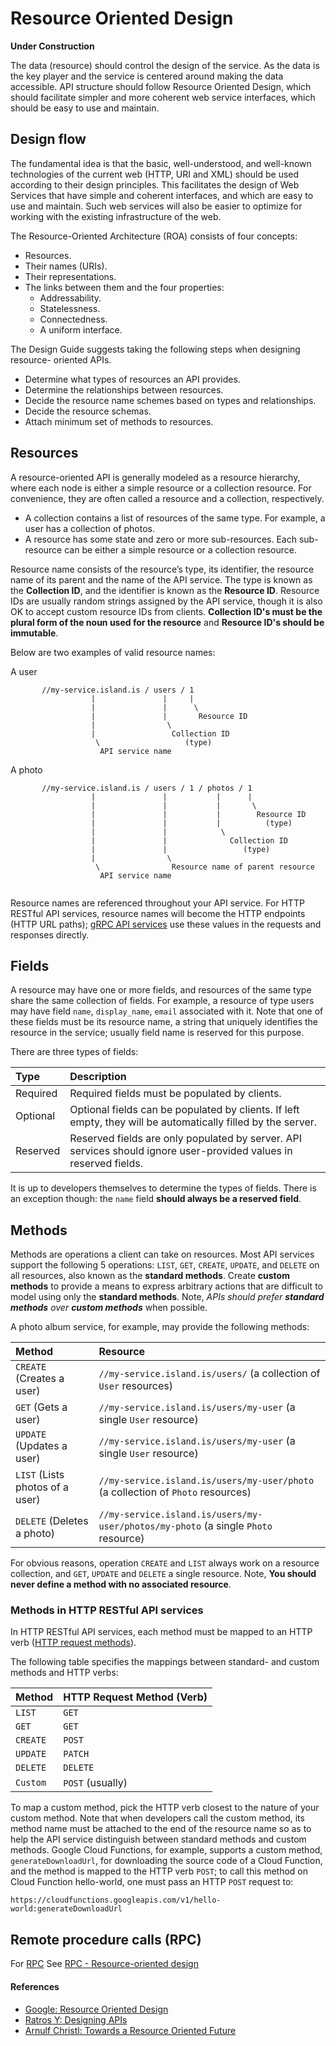 # Resource Oriented Design
**Under Construction**

The data (resource) should control the design of the service. As the data is 
the key player and the service is centered around making the data accessible.
API structure should follow Resource Oriented Design, which should facilitate 
simpler and more coherent web service interfaces, which should be easy to use
and maintain.


## Design flow
The fundamental idea is that the basic, well-understood, and well-known 
technologies of the current web (HTTP, URI and XML) should be used according
to their design principles. This facilitates the design of Web Services that
have simple and coherent interfaces, and which are easy to use and maintain.
Such web services will also be easier to optimize for working with the existing
infrastructure of the web.

The Resource-Oriented Architecture (ROA) consists of four concepts:

 - Resources.
 - Their names (URIs).
 - Their representations.
 - The links between them and the four properties:
   - Addressability.
   - Statelessness.
   - Connectedness.
   - A uniform interface.



The Design Guide suggests taking the following steps when designing resource- 
oriented APIs.

  - Determine what types of resources an API provides.
  - Determine the relationships between resources.
  - Decide the resource name schemes based on types and relationships.
  - Decide the resource schemas.
  - Attach minimum set of methods to resources.

## Resources
A resource-oriented API is generally modeled as a resource hierarchy, where 
each node is either a simple resource or a collection resource. For convenience, 
they are often called a resource and a collection, respectively.

  - A collection contains a list of resources of the same type. For example, 
    a user has a collection of photos.
  - A resource has some state and zero or more sub-resources. Each sub-resource 
    can be either a simple resource or a collection resource.

Resource name consists of the resource’s type, its identifier, the resource 
name of its parent and the name of the API service. The type is known as the
**Collection ID**, and the identifier is known as the **Resource ID**. Resource
IDs are usually random strings assigned by the API service, though it is also
OK to accept custom resource IDs from clients. **Collection ID's must be the 
plural form of the noun used for the resource** and 
**Resource ID's should be immutable**.

Below are two examples of valid resource names:

A user
```
       //my-service.island.is / users / 1
                  |               |     |
                  |               |      \
                  |               |       Resource ID
                  |                \  
                  |                 Collection ID 
                   \                   (type)
                    API service name
```

A photo
```
       //my-service.island.is / users / 1 / photos / 1
                  |               |           |      |
                  |               |           |       \
                  |               |           |        Resource ID 
                  |               |           |          (type)   
                  |               |            \  
                  |               |              Collection ID
                  |               |                 (type)
                  |                \     
                   \                Resource name of parent resource
                    API service name
       
```

Resource names are referenced throughout your API service. For HTTP RESTful 
API services, resource names will become the HTTP endpoints (HTTP URL paths); 
[gRPC API services](https://grpc.io/docs/what-is-grpc/) use these values in
the requests and responses directly.

## Fields
A resource may have one or more fields, and resources of the same type share 
the same collection of fields. For example, a resource of type users may have
field `name`, `display_name`, `email` associated with it. Note that one of 
these fields must be its resource name, a string that uniquely identifies the
resource in the service; usually field name is reserved for this purpose.

There are three types of fields:

| Type     | Description                                                                                                       |
|:---------|:------------------------------------------------------------------------------------------------------------------|
| Required | Required fields must be populated by clients.                                                                     |
| Optional | Optional fields can be populated by clients. If left empty, they will be automatically filled by the server.      |
| Reserved | Reserved fields are only populated by server. API services should ignore user-provided values in reserved fields. |

It is up to developers themselves to determine the types of fields. There is an 
exception though: the `name` field **should always be a reserved field**.


## Methods
Methods are operations a client can take on resources. Most API services 
support the following 5 operations: `LIST`, `GET`, `CREATE`, `UPDATE`, and
`DELETE` on all resources, also known as the **standard methods**. Create
**custom methods** to provide a means to express arbitrary actions that are 
difficult to model using only the **standard methods**. Note, _APIs should
prefer **standard methods** over **custom methods**_ when possible.


A photo album service, for example, may provide the following methods:

| Method                          | Resource                                                                           |
| :------------------------------ | :----------------------------------------------------------------------------------|
| `CREATE` (Creates a user)       | `//my-service.island.is/users/` (a collection of `User` resources)                 |
| `GET` (Gets a user)             | `//my-service.island.is/users/my-user` (a single `User` resource)                  |
| `UPDATE` (Updates a user)       | `//my-service.island.is/users/my-user` (a single `User` resource)                  |
| `LIST` (Lists photos of a user) | `//my-service.island.is/users/my-user/photo` (a collection of `Photo` resources)   |
| `DELETE` (Deletes a photo)      | `//my-service.island.is/users/my-user/photos/my-photo` (a single `Photo` resource) |


For obvious reasons, operation `CREATE` and `LIST` always work on a resource
collection, and `GET`, `UPDATE` and `DELETE` a single resource. Note, 
**You should never define a method with no associated resource**.

### Methods in HTTP RESTful API services
In HTTP RESTful API services, each method must be mapped to an HTTP verb 
([HTTP request methods](https://developer.mozilla.org/en-US/docs/Web/HTTP/Methods)). 

The following table specifies the mappings between standard- and custom methods
and HTTP verbs:

| Method   | HTTP Request Method (Verb) |
| :------- | :------------------------- |
| `LIST`   | `GET`                      |
| `GET`    | `GET`                      |
| `CREATE` | `POST`                     |
| `UPDATE` | `PATCH`                    |
| `DELETE` | `DELETE`                   |
| `Custom` | `POST` (usually)           |

To map a custom method, pick the HTTP verb closest to the nature of your custom
method. Note that when developers call the custom method, its method name must 
be attached to the end of the resource name so as to help the API service 
distinguish between standard methods and custom methods. Google Cloud Functions,
for example, supports a custom method, `generateDownloadUrl`, for downloading
the source code of a Cloud Function, and the method is mapped to the 
HTTP verb `POST`; to call this method on Cloud Function hello-world, 
one must pass an HTTP `POST` request to:
```
https://cloudfunctions.googleapis.com/v1/hello-world:generateDownloadUrl
```


## Remote procedure calls (RPC)
For [RPC](https://en.wikipedia.org/wiki/Remote_procedure_call) See 
[RPC - Resource-oriented design](./rpc-resource-oriented-design.md)

#### References
- [Google: Resource Oriented Design](https://cloud.google.com/apis/design/resources)
- [Ratros Y: Designing APIs](https://medium.com/@ratrosy/designing-apis-4eed43409f93)
- [Arnulf Christl: Towards a Resource Oriented Future](http://arnulf.us/Towards_a_Resource_Oriented_Future)



